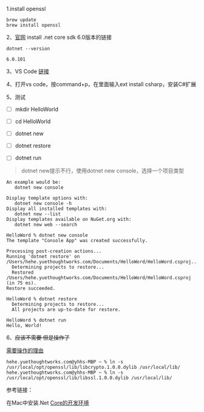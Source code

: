 1.install openssl

```
brew update
brew install openssl
```

2、[官网](https://dotnet.microsoft.com/en-us/download/dotnet/thank-you/sdk-6.0.101-macos-x64-installer) install .net core sdk 6.0版本的链接


```
dotnet --version

6.0.101
```


3、VS Code [链接](https://code.visualstudio.com/)

4、打开vs code，按command+p，在里面输入ext install csharp，安装C#扩展


5、测试
- [ ] mkdir HelloWorld
- [ ] cd HelloWorld
- [ ] dotnet new
- [ ] dotnet restore
- [ ] dotnet run


> dotnet new提示不行，使用dotnet new console，选择一个项目类型
```
An example would be:
   dotnet new console

Display template options with:
   dotnet new console -h
Display all installed templates with:
   dotnet new --list
Display templates available on NuGet.org with:
   dotnet new web --search
```

```
HelloWord % dotnet new console
The template "Console App" was created successfully.

Processing post-creation actions...
Running 'dotnet restore' on /Users/hehe.yuethoughtworks.com/Documents/HelloWord/HelloWord.csproj...
  Determining projects to restore...
  Restored /Users/hehe.yuethoughtworks.com/Documents/HelloWord/HelloWord.csproj (in 75 ms).
Restore succeeded.

HelloWord % dotnet restore    
  Determining projects to restore...
  All projects are up-to-date for restore.

HelloWord % dotnet run    
Hello, World!

```


6、~~应该不需要 但是操作了~~

[需要操作的理由](https://blog.csdn.net/x_studying/article/details/52730913)

```
hehe.yuethoughtworks.com@yhhs-MBP ~ % ln -s /usr/local/opt/openssl/lib/libcrypto.1.0.0.dylib /usr/local/lib/
hehe.yuethoughtworks.com@yhhs-MBP ~ % ln -s /usr/local/opt/openssl/lib/libssl.1.0.0.dylib /usr/local/lib/
```


参考链接：

在Mac中安装.Net [Core的开发环境](https://www.cnblogs.com/gk0124/p/6066857.html)

